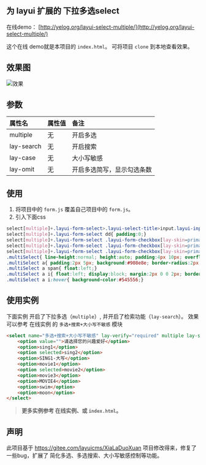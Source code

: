 ## 为 layui 扩展的 下拉多选select
在线demo： [http://yelog.org/layui-select-multiple/](http://yelog.org/layui-select-multiple/)

这个在线 demo就是本项目的 `index.html`。 可将项目 `clone` 到本地查看效果。
## 效果图
![效果](http://oncj6b2vl.bkt.clouddn.com/Frg6VGOCjKJ8fdTYkekfsi-Ax9p2.png)

## 参数
| 属性名 | 属性值 | 备注 |
|:-|:-|:-|
| multiple | 无 | 开启多选 |
| lay-search | 无 | 开启搜索 |
| lay-case | 无 | 大小写敏感 |
| lay-omit | 无 | 开启多选简写，显示勾选条数 |
## 使用
1. 将项目中的 `form.js` 覆盖自己项目中的 `form.js`。
2. 引入下面css
```css
select[multiple]+.layui-form-select>.layui-select-title>input.layui-input{ border-bottom: 0}
select[multiple]+.layui-form-select dd{ padding:0;}
select[multiple]+.layui-form-select .layui-form-checkbox[lay-skin=primary]{ margin:0 !important; display:block; line-height:36px !important; position:relative; padding-left:26px;}
select[multiple]+.layui-form-select .layui-form-checkbox[lay-skin=primary] span{line-height:36px !important; float:none;}
select[multiple]+.layui-form-select .layui-form-checkbox[lay-skin=primary] i{ position:absolute; left:10px; top:0; margin-top:9px;}
.multiSelect{ line-height:normal; height:auto; padding:4px 10px; overflow:hidden;min-height:38px; margin-top:-38px; left:0; z-index:99;position:relative;background:none;}
.multiSelect a{ padding:2px 5px; background:#908e8e; border-radius:2px; color:#fff; display:block; line-height:20px; height:20px; margin:2px 5px 2px 0; float:left;}
.multiSelect a span{ float:left;}
.multiSelect a i{ float:left; display:block; margin:2px 0 0 2px; border-radius:2px; width:8px; height:8px; background:url(close.png) no-repeat center; background-size:65%; padding:4px;}
.multiSelect a i:hover{ background-color:#545556;}
```

## 使用实例
下面实例 开启了下拉多选（`multiple`）, 并开启了检索功能（`lay-search`）。
效果可以参考 在线实例 的 `多选+搜索+大小写不敏感` 模块
```html
<select name="多选+搜索+大小写不敏感" lay-verify="required" multiple lay-search>
    <option value="">请选择您的兴趣爱好</option>
    <option>sing1</option>
    <option selected>sing2</option>
    <option>SING1-大写</option>
    <option>movie1</option>
    <option selected>movie2</option>
    <option>movie3</option>
    <option>MOVIE4</option>
    <option>swim</option>
    <option>moon</option>
</select>
```
> **更多实例参考 在线实例、或 `index.html`。**

## 声明
此项目基于 https://gitee.com/layuicms/XiaLaDuoXuan 项目修改得来，修复了一些bug，扩展了 简化多选、多选搜索、大小写敏感控制等功能。
